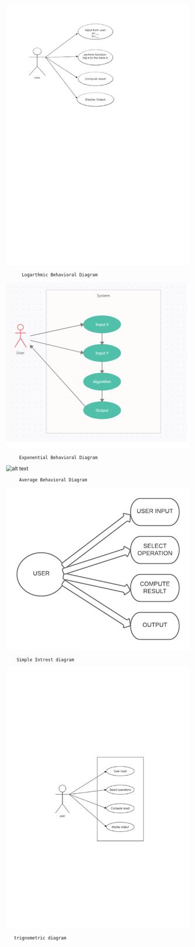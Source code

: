 ![alt text](https://github.com/99003512/SDLC_Calculator/blob/main/Architecture/Behavioural%20Diagrams/use-case-diagram-logarthmic.jpg)
          
          Logarthmic Behavioral Diagram
          
 ![alt text](https://github.com/99003512/SDLC_Calculator/blob/main/Architecture/Behavioural%20Diagrams/Exponential%20low%20level.png)

         Exponential Behavioral Diagram
         
 ![alt text](https://github.com/99003512/SDLC_Calculator/blob/main/Architecture/Behavioural%20Diagrams/Average%20_Behavioral.jpg)

         Average Behavioral Diagram      
 
 ![alt text](https://github.com/99003512/SDLC_Calculator/blob/main/Architecture/Behavioural%20Diagrams/simple_intrest.png)
 
        Simple Intrest diagram
        
![alt text](https://github.com/99003512/SDLC_Calculator/blob/main/Architecture/Behavioural%20Diagrams/Trignometry%20Behavioural%20diagram.png)

       trignometric diagram

